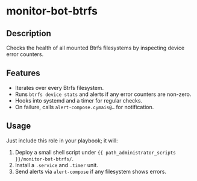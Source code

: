 # monitor-bot-btrfs

## Description
Checks the health of all mounted Btrfs filesystems by inspecting device error counters.

## Features
- Iterates over every Btrfs filesystem.
- Runs `btrfs device stats` and alerts if any error counters are non-zero.
- Hooks into systemd and a timer for regular checks.
- On failure, calls `alert-compose.cymais@…` for notification.

## Usage
Just include this role in your playbook; it will:
1. Deploy a small shell script under `{{ path_administrator_scripts }}/monitor-bot-btrfs/`.
2. Install a `.service` and `.timer` unit.
3. Send alerts via `alert-compose` if any filesystem shows errors.
